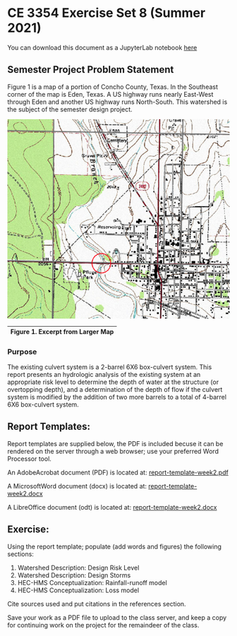 # CE 3354 Exercise Set 8 (Summer 2021)
You can download this document as a JupyterLab notebook [here](https://3.137.111.182/ce-3354-webbook/lesson8/es8.ipynb)

## Semester Project Problem Statement
Figure 1 is a map of a portion of Concho County, Texas.  In the Southeast corner of the map is Eden, Texas.  A US highway runs nearly East-West through Eden and another US highway runs North-South.  This watershed is the subject of the semester design project.

![Figure 1](hardinbranch-RFS.png)

|Figure 1.  Excerpt from Larger Map|
|---|

### Purpose 
The existing culvert system is a 2-barrel 6X6 box-culvert system.  This report presents an hydrologic analysis of the existing system at an appropriate risk level to determine the depth of water at the structure (or overtopping depth), and a determination of the depth of flow if the culvert system is modified by the addition of two more barrels to a total of 4-barrel 6X6 box-culvert system.

## Report Templates:

Report templates are supplied below, the PDF is included becuse it can be rendered on the server through a web browser; use your preferred Word Processor tool.

An AdobeAcrobat document (PDF) is located at: [report-template-week2.pdf](https://3.137.111.182/ce-3354-webbook/lesson8/report-template-week2.pdf)

A MicrosoftWord document (docx) is located at: [report-template-week2.docx](https://3.137.111.182/ce-3354-webbook/lesson8/report-template-week2.docx)

A LibreOffice document (odt) is located at: [report-template-week2.docx](https://3.137.111.182/ce-3354-webbook/lesson8/report-template-week2.docx)

## Exercise: 
Using the report template; populate (add words and figures) the following sections:

1. Watershed Description: Design Risk Level
2. Watershed Description: Design Storms
3. HEC-HMS Conceptualization: Rainfall-runoff model
3. HEC-HMS Conceptualization: Loss model
 
Cite sources used and put citations in the references section.

Save your work as a PDF file to upload to the class server, and keep a copy for continuing work on the project for the remaindeer of the class.


```python

```

